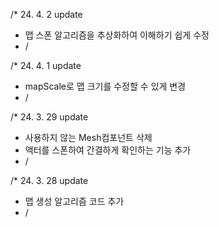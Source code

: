 /* 24. 4. 2 update
* 맵 스폰 알고리즘을 추상화하여 이해하기 쉽게 수정
* /

/* 24. 4. 1 update
* mapScale로 맵 크기를 수정할 수 있게 변경
* /

/* 24. 3. 29 update
* 사용하지 않는 Mesh컴포넌트 삭제
* 액터를 스폰하여 간결하게 확인하는 기능 추가
* /

/* 24. 3. 28 update
* 맵 생성 알고리즘 코드 추가
* /
